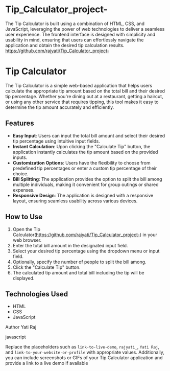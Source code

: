# Tip_Calculator_project-
The Tip Calculator is built using a combination of HTML, CSS, and JavaScript, leveraging the power of web technologies to deliver a seamless user experience. The frontend interface is designed with simplicity and usability in mind, ensuring that users can effortlessly navigate the application and obtain the desired tip calculation results.
https://github.com/rajyati/Tip_Calculator_project-
# Tip Calculator

The Tip Calculator is a simple web-based application that helps users calculate the appropriate tip amount based on the total bill and their desired tip percentage. Whether you're dining out at a restaurant, getting a haircut, or using any other service that requires tipping, this tool makes it easy to determine the tip amount accurately and efficiently.

## Features

- **Easy Input**: Users can input the total bill amount and select their desired tip percentage using intuitive input fields.
- **Instant Calculation**: Upon clicking the "Calculate Tip" button, the application instantly calculates the tip amount based on the provided inputs.
- **Customization Options**: Users have the flexibility to choose from predefined tip percentages or enter a custom tip percentage of their choice.
- **Bill Splitting**: The application provides the option to split the bill among multiple individuals, making it convenient for group outings or shared expenses.
- **Responsive Design**: The application is designed with a responsive layout, ensuring seamless usability across various devices.

## How to Use

1. Open the Tip Calculator(https://github.com/rajyati/Tip_Calculator_project-) in your web browser.
2. Enter the total bill amount in the designated input field.
3. Select your desired tip percentage using the dropdown menu or input field.
4. Optionally, specify the number of people to split the bill among.
5. Click the "Calculate Tip" button.
6. The calculated tip amount and total bill including the tip will be displayed.

## Technologies Used

- HTML
- CSS
- JavaScript

Author
Yati Raj

javascript


Replace the placeholders such as `link-to-live-demo`, `rajyati_`, `Yati Raj`, and `link-to-your-website-or-profile` with appropriate values. Additionally, you can include screenshots or GIFs of your Tip Calculator application and provide a link to a live demo if available

